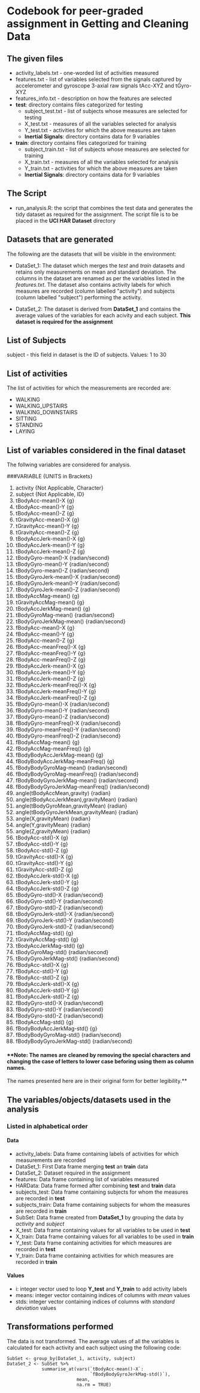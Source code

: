 # Codebook for peer-graded assignment in **Getting and Cleaning Data**


## The given files
- activity_labels.txt - one-worded list of activities measured
- features.txt - list of variables selected from the signals captured by accelerometer and gyroscope 3-axial raw signals tAcc-XYZ and tGyro-XYZ
- features_info.txt - description on how the features are selected
- **test**: directory contains files categorized for testing
  - subject_test.txt - list of subjects whose measures are selected for testing 
  - X_test.txt - measures of all the variables selected for analysis
  - Y_test.txt - activities for which the above measures are taken
  - **Inertial Signals**: directory contains data for 9 variables
- **train**: directory contains files categorized for training
  - subject_train.txt - list of subjects whose measures are selected for training 
  - X_train.txt - measures of all the variables selected for analysis
  - Y_train.txt - activities for which the above measures are taken
  - **Inertial Signals**: directory contains data for 9 variables


## The Script
- run_analysis.R: the script that combines the test data and generates the tidy dataset as required for the assignment. The script file is to be placed in the **UCI HAR Dataset** directory


## Datasets that are generated
The following are the datasets that will be visible in the environment:

- DataSet_1: The dataset which merges the *test* and *train* datasets and retains only measurements on mean and standard deviation. The columns in the dataset are renamed as per the variables listed in the *features.txt*. The dataset also contains activity labels for which measures are recorded (column labelled "activity") and subjects (column labelled "subject") performing the activity.

- DataSet_2: The dataset is derived from **DataSet_1** and contains the average values of the variables for each acivity and each subject. **This dataset is required for the assignment**

## List of Subjects 
subject - this field in dataset is the ID of subjects. Values: 1 to 30

## List of activities 
The list of activities for which the measurements are recorded are: 

- WALKING 
- WALKING_UPSTAIRS
- WALKING_DOWNSTAIRS
- SITTING
- STANDING
- LAYING

## List of variables considered in the final dataset

The follwing variables are considered for analysis. 
 
###VARIABLE {UNITS in Brackets}
1. activity {Not Applicable, Character}        
2. subject {Not Applicable, ID}
3. tBodyAcc-mean()-X {g}
4. tBodyAcc-mean()-Y {g}
5. tBodyAcc-mean()-Z {g}                   
6. tGravityAcc-mean()-X {g}                
7. tGravityAcc-mean()-Y {g}                
8. tGravityAcc-mean()-Z {g}
9. tBodyAccJerk-mean()-X {g}
10. tBodyAccJerk-mean()-Y {g}              
11. tBodyAccJerk-mean()-Z {g}
12. tBodyGyro-mean()-X {radian/second}                 
13. tBodyGyro-mean()-Y {radian/second}                  
14. tBodyGyro-mean()-Z {radian/second}                 
15. tBodyGyroJerk-mean()-X {radian/second}
16. tBodyGyroJerk-mean()-Y {radian/second}             
17. tBodyGyroJerk-mean()-Z {radian/second}              
18. tBodyAccMag-mean() {g}                 
19. tGravityAccMag-mean() {g}
20. tBodyAccJerkMag-mean() {g}             
21. tBodyGyroMag-mean() {radian/second}
22. tBodyGyroJerkMag-mean() {radian/second}
23. fBodyAcc-mean()-X {g}
24. fBodyAcc-mean()-Y {g}                  
25. fBodyAcc-mean()-Z {g}
26. fBodyAcc-meanFreq()-X {g}               
27. fBodyAcc-meanFreq()-Y {g}
28. fBodyAcc-meanFreq()-Z {g}              
29. fBodyAccJerk-mean()-X {g}               
30. fBodyAccJerk-mean()-Y {g}              
31. fBodyAccJerk-mean()-Z {g}
32. fBodyAccJerk-meanFreq()-X {g}          
33. fBodyAccJerk-meanFreq()-Y {g}
34. fBodyAccJerk-meanFreq()-Z {g}          
35. fBodyGyro-mean()-X {radian/second}
36. fBodyGyro-mean()-Y {radian/second}                 
37. fBodyGyro-mean()-Z {radian/second}
38. fBodyGyro-meanFreq()-X {radian/second}              
39. fBodyGyro-meanFreq()-Y {radian/second}
40. fBodyGyro-meanFreq()-Z {radian/second}             
41. fBodyAccMag-mean() {g}
42. fBodyAccMag-meanFreq() {g}              
43. fBodyBodyAccJerkMag-mean() {g}
44. fBodyBodyAccJerkMag-meanFreq() {g}      
45. fBodyBodyGyroMag-mean() {radian/second}
46. fBodyBodyGyroMag-meanFreq() {radian/second}        
47. fBodyBodyGyroJerkMag-mean() {radian/second}
48. fBodyBodyGyroJerkMag-meanFreq() {radian/second}     
49. angle(tBodyAccMean,gravity) {radian}         
50. angle(tBodyAccJerkMean),gravityMean) {radian}
51. angle(tBodyGyroMean,gravityMean) {radian}
52. angle(tBodyGyroJerkMean,gravityMean) {radian}
53. angle(X,gravityMean) {radian}
54. angle(Y,gravityMean) {radian}             
55. angle(Z,gravityMean) {radian}
56. tBodyAcc-std()-X {g}                   
57. tBodyAcc-std()-Y {g}
58. tBodyAcc-std()-Z {g}                   
59. tGravityAcc-std()-X {g}
60. tGravityAcc-std()-Y {g}                
61. tGravityAcc-std()-Z {g}
62. tBodyAccJerk-std()-X {g}              
63. tBodyAccJerk-std()-Y {g}
64. tBodyAccJerk-std()-Z {g}               
65. tBodyGyro-std()-X {radian/second}                   
66. tBodyGyro-std()-Y {radian/second}                 
67. tBodyGyro-std()-Z {radian/second}
68. tBodyGyroJerk-std()-X {radian/second}              
69. tBodyGyroJerk-std()-Y {radian/second}
70. tBodyGyroJerk-std()-Z {radian/second}              
71. tBodyAccMag-std() {g}
72. tGravityAccMag-std() {g}                
73. tBodyAccJerkMag-std() {g}
74. tBodyGyroMag-std() {radian/second}                 
75. tBodyGyroJerkMag-std() {radian/second}
76. fBodyAcc-std()-X {g}                    
77. fBodyAcc-std()-Y {g}
78. fBodyAcc-std()-Z {g}                   
79. fBodyAccJerk-std()-X {g}
80. fBodyAccJerk-std()-Y {g}               
81. fBodyAccJerk-std()-Z {g}
82. fBodyGyro-std()-X {radian/second}                  
83. fBodyGyro-std()-Y {radian/second}
84. fBodyGyro-std()-Z {radian/second}                  
85. fBodyAccMag-std() {g}
86. fBodyBodyAccJerkMag-std() {g}          
87. fBodyBodyGyroMag-std() {radian/second}
88. fBodyBodyGyroJerkMag-std() {radian/second}

#### **Note: The names are cleaned by removing the special characters and changing the case of letters to lower case beforing using them as column names.
The names presented here are in their original form for better legibility.**

## The variables/objects/datasets used in the analysis

### Listed in alphabetical order
#### Data
- activity_labels: Data frame containing labels of activities for which measurements are recorded
- DataSet_1: First Data frame merging **test** an **train** data
- DataSet_2: Dataset required in the assignment
- features: Data frame containing list of variables measured 
- HARData: Data frame formed after combining **test** and **train** data
- subjects_test: Data frame containing subjects for whom the measures are recorded in **test**
- subjects_train: Data frame containing subjects for whom the measures are recorded in **train**
- SubSet: Data frame created from **DataSet_1** by grouping the data by *activity* and *subject*
- X_test: Data frame containing values for all variables to be used in **test**
- X_train: Data frame containing values for all variables to be used in **train**
- Y_test: Data frame containing activities for which measures are recorded in **test**
- Y_train: Data frame containing activities for which measures are recorded in **train**

#### Values
- i: integer vector used to loop **Y_test** and **Y_train** to add activity labels 
- means: integer vector containing indices of columns with *mean* values
- stds: integer vector containing indices of columns with *standard deviation* values

## Transformations performed
The data is not transformed. The average values of all the variables is calculated for each activity and each subject using the following code:

    SubSet <- group_by(DataSet_1, activity, subject)
    DataSet_2 <- SubSet %>% 
                 summarise_at(vars(`tBodyAcc-mean()-X`:
                                   `fBodyBodyGyroJerkMag-std()`), 
                              mean, 
                              na.rm = TRUE)